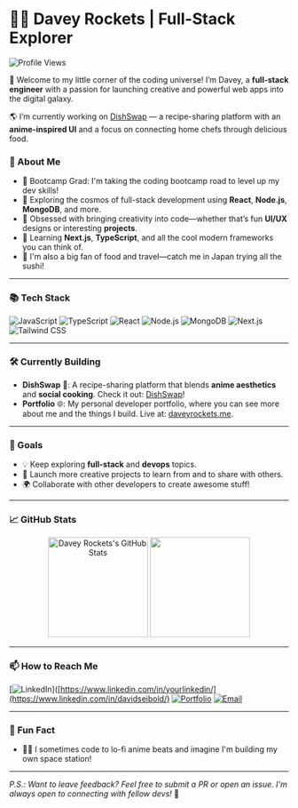 # 👨‍🚀 Davey Rockets | Full-Stack Explorer

![Profile Views](https://komarev.com/ghpvc/?username=YourGitHubUsername&style=flat-square)

🚀 Welcome to my little corner of the coding universe! I’m Davey, a **full-stack engineer** with a passion for launching creative and powerful web apps into the digital galaxy.

🌎 I’m currently working on [DishSwap](https://github.com/PenneconDavid/DishSwap) — a recipe-sharing platform with an **anime-inspired UI** and a focus on connecting home chefs through delicious food.

### 🚀 About Me

- 💼 Bootcamp Grad: I'm taking the coding bootcamp road to level up my dev skills!
- 🔭 Exploring the cosmos of full-stack development using **React**, **Node.js**, **MongoDB**, and more.
- 🎨 Obsessed with bringing creativity into code—whether that’s fun **UI/UX** designs or interesting **projects**.
- 🌱 Learning **Next.js**, **TypeScript**, and all the cool modern frameworks you can think of.
- 🍣 I'm also a big fan of food and travel—catch me in Japan trying all the sushi!

---

### 📚 Tech Stack

![JavaScript](https://img.shields.io/badge/JavaScript-F7DF1E?style=for-the-badge&logo=javascript&logoColor=black)
![TypeScript](https://img.shields.io/badge/TypeScript-007ACC?style=for-the-badge&logo=typescript&logoColor=white)
![React](https://img.shields.io/badge/React-61DAFB?style=for-the-badge&logo=react&logoColor=black)
![Node.js](https://img.shields.io/badge/Node.js-339933?style=for-the-badge&logo=nodedotjs&logoColor=white)
![MongoDB](https://img.shields.io/badge/MongoDB-4EA94B?style=for-the-badge&logo=mongodb&logoColor=white)
![Next.js](https://img.shields.io/badge/Next.js-000000?style=for-the-badge&logo=nextdotjs&logoColor=white)
![Tailwind CSS](https://img.shields.io/badge/TailwindCSS-06B6D4?style=for-the-badge&logo=tailwindcss&logoColor=white)

---

### 🛠️ Currently Building

- **DishSwap** 🍜: A recipe-sharing platform that blends **anime aesthetics** and **social cooking**. Check it out: [DishSwap](https://github.com/PenneconDavid/DishSwap)!
- **Portfolio** 🌐: My personal developer portfolio, where you can see more about me and the things I build. Live at: [daveyrockets.me](https://daveyrockets.me).

---

### 🎯 Goals

- 💡 Keep exploring **full-stack** and **devops** topics.
- 🚀 Launch more creative projects to learn from and to share with others.
- 🌍 Collaborate with other developers to create awesome stuff!

---

### 📈 GitHub Stats

<p align="center">
  <img height="180em" src="https://github-readme-stats.vercel.app/api?username=YourGitHubUsername&show_icons=true&hide_border=true&count_private=true&theme=radical" alt="Davey Rockets's GitHub Stats"/>
  <img height="180em" src="https://github-readme-stats.vercel.app/api/top-langs/?username=YourGitHubUsername&layout=compact&hide_border=true&theme=radical&langs_count=10"/>
</p>

---

### 📫 How to Reach Me

[![LinkedIn](https://img.shields.io/badge/LinkedIn-blue?style=for-the-badge&logo=linkedin&logoColor=white)]([https://www.linkedin.com/in/yourlinkedin/](https://www.linkedin.com/in/davidseibold/)
[![Portfolio](https://img.shields.io/badge/Portfolio-2C2C2C?style=for-the-badge&logo=web&logoColor=white)](https://daveyrockets.me)
[![Email](https://img.shields.io/badge/Email-D14836?style=for-the-badge&logo=gmail&logoColor=white)](mailto:d.seibold@icloud.com)

---

### 🎉 Fun Fact

- 🧑‍🎤 I sometimes code to lo-fi anime beats and imagine I'm building my own space station!

---

*P.S.: Want to leave feedback? Feel free to submit a PR or open an issue. I'm always open to connecting with fellow devs!* 🚀
